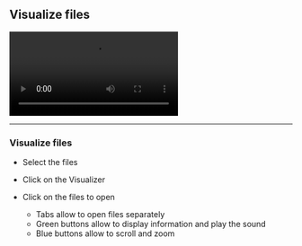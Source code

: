 ## Visualize files

![](./etc/screencasts/sppas-demo03-vizualizer.mp4)

-------------------

### Visualize files

* Select the files
* Click on the Visualizer
* Click on the files to open

    - Tabs allow to open files separately
    - Green buttons allow to display information and play the sound
    - Blue buttons allow to scroll and zoom
